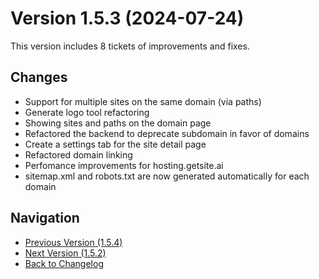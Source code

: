 # Version 1.5.3 (2024-07-24)

This version includes 8 tickets of improvements and fixes.

## Changes

- Support for multiple sites on the same domain (via paths)
- Generate logo tool refactoring
- Showing sites and paths on the domain page
- Refactored the backend to deprecate subdomain in favor of domains
- Create a settings tab for the site detail page
- Refactored domain linking
- Perfomance improvements for hosting.getsite.ai
- sitemap.xml and robots.txt are now generated automatically for each domain

## Navigation

- [Previous Version (1.5.4)](1.5.4.md)
- [Next Version (1.5.2)](1.5.2.md)
- [Back to Changelog](../changelog.md)